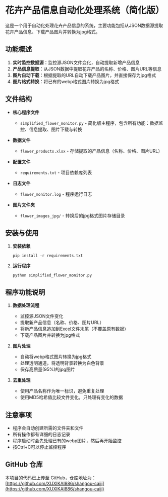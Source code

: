 # 花卉产品信息自动化处理系统（简化版）

这是一个用于自动化处理花卉产品信息的系统，主要功能包括从JSON数据源提取花卉产品信息、下载产品图片并转换为jpg格式。

## 功能概述

1. **实时监控数据源**：监控源JSON文件变化，自动提取新增产品信息
2. **产品信息提取**：从JSON数据中提取花卉产品的名称、价格、图片URL等信息
3. **图片自动下载**：根据提取的URL自动下载产品图片，并直接保存为jpg格式
4. **图片格式转换**：将已有的webp格式图片转换为jpg格式

## 文件结构

- **核心程序文件**
  - `simplified_flower_monitor.py` - 简化版主程序，包含所有功能：数据监控、信息提取、图片下载与转换

- **数据文件**
  - `flower_products.xlsx` - 存储提取的产品信息（名称、价格、图片URL）

- **配置文件**
  - `requirements.txt` - 项目依赖库列表

- **日志文件**
  - `flower_monitor.log` - 程序运行日志

- **图片文件夹**
  - `flower_images_jpg/` - 转换后的jpg格式图片存储目录

## 安装与使用

1. **安装依赖**
   ```
   pip install -r requirements.txt
   ```

2. **运行程序**
   ```
   python simplified_flower_monitor.py
   ```

## 程序功能说明

1. **数据处理流程**
   - 监控源JSON文件变化
   - 提取新产品信息（名称、价格、图片URL）
   - 将新产品信息追加到Excel文件末尾（不覆盖原有数据）
   - 下载产品图片并转换为jpg格式

2. **图片处理**
   - 自动将webp格式图片转换为jpg格式
   - 处理透明通道，将透明背景转换为白色背景
   - 保存高质量(95%)的jpg图片

3. **去重处理**
   - 使用产品名称作为唯一标识，避免重复处理
   - 使用MD5哈希值比较文件变化，只处理有变化的数据

## 注意事项

- 程序会自动创建所需的文件夹和文件
- 所有操作都有详细的日志记录
- 程序启动时会先处理已有的webp图片，然后再开始监控
- 按Ctrl+C可以停止监控程序

## GitHub 仓库

本项目的代码已上传至 GitHub，仓库地址为：[https://github.com/XUXIKAI886/shangou-caiji](https://github.com/XUXIKAI886/shangou-caiji) 